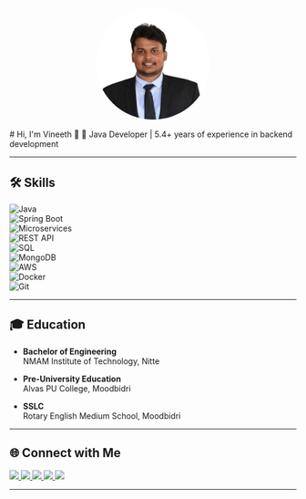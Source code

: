 <p align="center">
  <img src="Vineeth-removebg-preview.jpg" alt="Vineeth Hegde" width="200" style="border-radius:50%">
</p>
# Hi, I'm Vineeth 👋  
🚀 Java Developer | 5.4+ years of experience in backend development  

---

## 🛠️ Skills  
![Java](https://img.shields.io/badge/Java-ED8B00?style=for-the-badge&logo=openjdk&logoColor=white)  
![Spring Boot](https://img.shields.io/badge/Spring_Boot-6DB33F?style=for-the-badge&logo=springboot&logoColor=white)  
![Microservices](https://img.shields.io/badge/Microservices-4285F4?style=for-the-badge&logo=google-cloud&logoColor=white)  
![REST API](https://img.shields.io/badge/REST_API-005571?style=for-the-badge&logo=postman&logoColor=white)  
![SQL](https://img.shields.io/badge/SQL-336791?style=for-the-badge&logo=postgresql&logoColor=white)  
![MongoDB](https://img.shields.io/badge/MongoDB-4EA94B?style=for-the-badge&logo=mongodb&logoColor=white)  
![AWS](https://img.shields.io/badge/AWS-232F3E?style=for-the-badge&logo=amazonaws&logoColor=white)  
![Docker](https://img.shields.io/badge/Docker-2496ED?style=for-the-badge&logo=docker&logoColor=white)  
![Git](https://img.shields.io/badge/Git-F05032?style=for-the-badge&logo=git&logoColor=white)  

---

## 🎓 Education  

- **Bachelor of Engineering**  
  NMAM Institute of Technology, Nitte 

- **Pre-University Education**  
  Alvas PU College, Moodbidri  

- **SSLC**  
  Rotary English Medium School, Moodbidri  

---

## 🌐 Connect with Me  

<p align="left">
<a href="https://www.linkedin.com/in/vineeth-hegde/" target="_blank">
  <img src="https://img.shields.io/badge/LinkedIn-0077B5?style=for-the-badge&logo=linkedin&logoColor=white" />
</a>  
<a href="https://github.com/vineeth-hegde" target="_blank">
  <img src="https://img.shields.io/badge/GitHub-181717?style=for-the-badge&logo=github&logoColor=white" />
</a>  
<a href="https://www.facebook.com/vineeth.hegde.75" target="_blank">
  <img src="https://img.shields.io/badge/Facebook-1877F2?style=for-the-badge&logo=facebook&logoColor=white" />
</a>  
<a href="https://www.instagram.com/vineeth__hegde/" target="_blank">
  <img src="https://img.shields.io/badge/Instagram-E4405F?style=for-the-badge&logo=instagram&logoColor=white" />
</a>  
<a href="https://x.com/vineethhegde68" target="_blank">
  <img src="https://img.shields.io/badge/Twitter(X)-000000?style=for-the-badge&logo=x&logoColor=white" />
</a>  
</p>  

---
